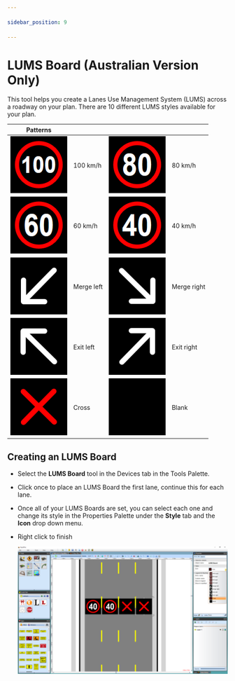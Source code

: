 ```yaml
---

sidebar_position: 9

---
```

# LUMS Board (Australian Version Only)

This tool helps you create a Lanes Use Management System (LUMS) across a roadway on your plan. There are 10 different LUMS styles available for your plan.

|Patterns                               |           |                                                   |               |
|---------------------------------------------------|-----------|---------------------------------------------------|---------------|
|![100_LUMS_table](./assets/100_LUMS_table.png)        | 100 km/h  |![80_LUMS_table](./assets/80_LUMS_table.png)         | 80 km/h       |
|![60_LUMS_table](./assets/60_LUMS_table.png)         | 60 km/h   |![40_LUMS_table](./assets/40_LUMS_table.png)         | 40 km/h       |
|![Merge_left_LUMS_table](./assets/Merge_left_LUMS_table.png) | Merge left|![Merge_right_LUMS_table](./assets/Merge_right_LUMS_table.png)| Merge right   |
|![Exit_left_LUMS_table](./assets/Exit_left_LUMS_table.png)  | Exit left |![Exit_right_LUMS_table](./assets/Exit_right_LUMS_table.png) | Exit right    |
|![Cross_LUMS_table](./assets/Cross_LUMS_table.png)      | Cross     |![Blank_LUMS_table](./assets/Blank_LUMS_table.png)      | Blank         |

## Creating an LUMS Board

- Select the **LUMS Board** tool in the Devices tab in the Tools Palette.
- Click once to place an LUMS Board the first lane, continue this for each lane.
- Once all of your LUMS Boards are set, you can select each one and change its style in the Properties Palette under the **Style** tab and the **Icon** drop down menu.
- Right click to finish

    ![LUMS_Board_Properties_Palette](./assets/LUMS_Board_Properties_Palette.png)
